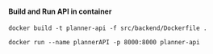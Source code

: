 #### Build and Run API in container
```
docker build -t planner-api -f src/backend/Dockerfile .
```
```
docker run --name plannerAPI -p 8000:8000 planner-api
```
